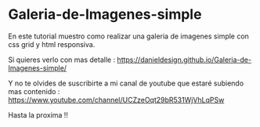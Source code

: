 # Galeria-de-Imagenes-simple

En este tutorial muestro como realizar una galeria de imagenes simple con css grid y html responsiva.

Si quieres verlo con mas detalle : https://danieldesign.github.io/Galeria-de-Imagenes-simple/

Y no te olvides de suscribirte a mi canal de youtube que estaré subiendo mas contenido : https://www.youtube.com/channel/UCZzeOqt29bR531WjVhLqPSw

Hasta la proxima !! 
